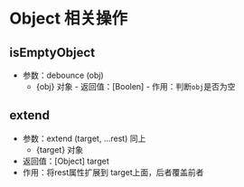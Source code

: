 # Object 相关操作

## isEmptyObject
   - 参数：debounce (obj)
      - {obj} 对象
    - 返回值：[Boolen]
    - 作用：判断`obj`是否为空

## extend
   - 参数：extend (target, ...rest) 同上
     - {target} 对象
   - 返回值：[Object] target
   - 作用：将rest属性扩展到 target上面，后者覆盖前者
